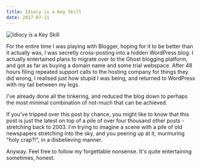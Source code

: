 ```yaml
---
title: Idiocy is a Key Skill
date: 2017-07-11
---
```


![Idiocy is a Key Skill](https://source.unsplash.com/dUPDhdeCN84/1600x900)

For the entire time I was playing with Blogger, hoping for it to be better than it actually was, I was secretly cross-posting into a hidden WordPress blog. I actually entertained plans to migrate over to the Ghost blogging platform, and got as far as buying a domain name and some trial webspace. After 48 hours filing repeated support calls to the hosting company for things they did wrong, I realised just how stupid I was being, and returned to WordPress with my tail between my legs.

I've already done all the tinkering, and reduced the blog down to perhaps the most minimal combination of not-much that can be achieved.

If you've tripped over this post by chance, you might like to know that this post is just the latest on top of a pile of over four thousand other posts - stretching back to 2003. I'm trying to imagine a scene with a pile of old newspapers stretching into the sky, and you peering up at it, murmuring "holy crap?!", in a disbelieving manner.

Anyway. Feel free to follow my forgettable nonsense. It's quite entertaining sometimes, honest.